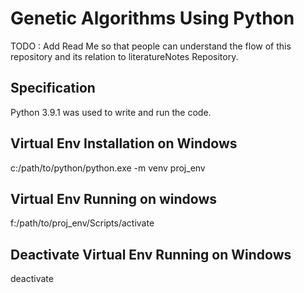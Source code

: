 # Genetic Algorithms Using Python

TODO : Add Read Me so that people can understand the flow of this repository and its relation to literatureNotes Repository.


## Specification

Python 3.9.1 was used to write and run the code.

## Virtual Env Installation on Windows

c:/path/to/python/python.exe -m venv proj_env

## Virtual Env Running on windows

f:/path/to/proj_env/Scripts/activate

## Deactivate Virtual Env Running on Windows

deactivate